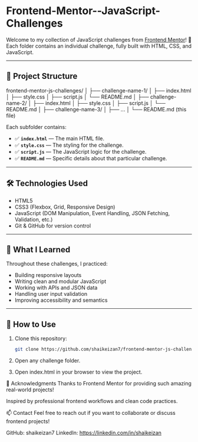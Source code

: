 # Frontend-Mentor--JavaScript-Challenges

Welcome to my collection of JavaScript challenges from [Frontend Mentor](https://www.frontendmentor.io/)! 🚀  
Each folder contains an individual challenge, fully built with HTML, CSS, and JavaScript.

---

## 📁 Project Structure

frontend-mentor-js-challenges/ │ ├── challenge-name-1/ │ ├── index.html │ ├── style.css │ ├── script.js │ └── README.md │ ├── challenge-name-2/ │ ├── index.html │ ├── style.css │ ├── script.js │ └── README.md │ ├── challenge-name-3/ │ ├── ... │ └── README.md (this file)



Each subfolder contains:
- ✅ **`index.html`** — The main HTML file.
- ✅ **`style.css`** — The styling for the challenge.
- ✅ **`script.js`** — The JavaScript logic for the challenge.
- ✅ **`README.md`** — Specific details about that particular challenge.

---

## 🛠 Technologies Used

- HTML5
- CSS3 (Flexbox, Grid, Responsive Design)
- JavaScript (DOM Manipulation, Event Handling, JSON Fetching, Validation, etc.)
- Git & GitHub for version control

---

## 🧠 What I Learned

Throughout these challenges, I practiced:
- Building responsive layouts
- Writing clean and modular JavaScript
- Working with APIs and JSON data
- Handling user input validation
- Improving accessibility and semantics

---

## 🚀 How to Use

1. Clone this repository:

   ```bash
   git clone https://github.com/shaikeizan7/frontend-mentor-js-challenges.git

2. Open any challenge folder.

3. Open index.html in your browser to view the project.


🌟 Acknowledgments
Thanks to Frontend Mentor for providing such amazing real-world projects!

Inspired by professional frontend workflows and clean code practices.

📫 Contact
Feel free to reach out if you want to collaborate or discuss frontend projects!

GitHub: shaikeizan7
LinkedIn: https://linkedin.com/in/shaikeizan

